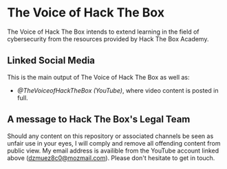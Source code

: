 # The Voice of Hack The Box

The Voice of Hack The Box intends to extend learning in the field of cybersecurity from the resources provided by Hack The Box Academy.

## Linked Social Media

This is the main output of The Voice of Hack The Box as well as:

- *@TheVoiceofHackTheBox (YouTube)*, where video content is posted in full.

## A message to Hack The Box's Legal Team

Should any content on this repository or associated channels be seen as unfair use in your eyes, I will comply and remove all offending content from public view.
My email address is availible from the YouTube account linked above (dzmuez8c0@mozmail.com). Please don't hesitate to get in touch.
